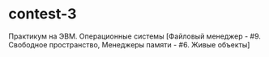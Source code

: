 # contest-3
Практикум на ЭВМ. Операционные системы [Файловый менеджер - #9. Свободное пространство, Менеджеры памяти - #6. Живые объекты]
